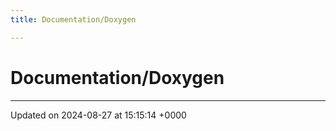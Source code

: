 ```yaml
---
title: Documentation/Doxygen

---
```


# Documentation/Doxygen








-------------------------------

Updated on 2024-08-27 at 15:15:14 +0000
